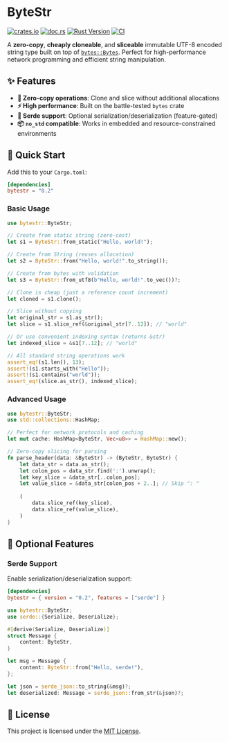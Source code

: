 # ByteStr

[![crates.io](https://img.shields.io/crates/v/bytestr.svg)](https://crates.io/crates/bytestr)
[![doc.rs](https://img.shields.io/badge/docs-latest-blue.svg?style=flat-square)](https://docs.rs/bytestr)
[![Rust Version](https://img.shields.io/badge/rust-1.85.0%2B-orange.svg)](https://www.rust-lang.org)
[![CI](https://github.com/lexoliu/bytestr/workflows/CI/badge.svg)](https://github.com/lexoliu/bytestr/actions)

A **zero-copy**, **cheaply cloneable**, and **sliceable** immutable UTF-8 encoded string type built on top of [`bytes::Bytes`](https://docs.rs/bytes). Perfect for high-performance network programming and efficient string manipulation.

## ✨ Features

- **🚀 Zero-copy operations**: Clone and slice without additional allocations
- **⚡ High performance**: Built on the battle-tested `bytes` crate
- **🔄 Serde support**: Optional serialization/deserialization (feature-gated)
- **📦 `no_std` compatible**: Works in embedded and resource-constrained environments

## 🚀 Quick Start

Add this to your `Cargo.toml`:

```toml
[dependencies]
bytestr = "0.2"
```

### Basic Usage

```rust
use bytestr::ByteStr;

// Create from static string (zero-cost)
let s1 = ByteStr::from_static("Hello, world!");

// Create from String (reuses allocation)
let s2 = ByteStr::from("Hello, world!".to_string());

// Create from bytes with validation
let s3 = ByteStr::from_utf8(b"Hello, world!".to_vec())?;

// Clone is cheap (just a reference count increment)
let cloned = s1.clone();

// Slice without copying
let original_str = s1.as_str();
let slice = s1.slice_ref(&original_str[7..12]); // "world"

// Or use convenient indexing syntax (returns &str)
let indexed_slice = &s1[7..12]; // "world"

// All standard string operations work
assert_eq!(s1.len(), 13);
assert!(s1.starts_with("Hello"));
assert!(s1.contains("world"));
assert_eq!(slice.as_str(), indexed_slice);
```

### Advanced Usage

```rust
use bytestr::ByteStr;
use std::collections::HashMap;

// Perfect for network protocols and caching
let mut cache: HashMap<ByteStr, Vec<u8>> = HashMap::new();

// Zero-copy slicing for parsing
fn parse_header(data: &ByteStr) -> (ByteStr, ByteStr) {
    let data_str = data.as_str();
    let colon_pos = data_str.find(':').unwrap();
    let key_slice = &data_str[..colon_pos];
    let value_slice = &data_str[colon_pos + 2..]; // Skip ": "
    
    (
        data.slice_ref(key_slice),
        data.slice_ref(value_slice),
    )
}
```

## 🔧 Optional Features

### Serde Support

Enable serialization/deserialization support:

```toml
[dependencies]
bytestr = { version = "0.2", features = ["serde"] }
```

```rust
use bytestr::ByteStr;
use serde::{Serialize, Deserialize};

#[derive(Serialize, Deserialize)]
struct Message {
    content: ByteStr,
}

let msg = Message {
    content: ByteStr::from("Hello, serde!"),
};

let json = serde_json::to_string(&msg)?;
let deserialized: Message = serde_json::from_str(&json)?;
```

## 📄 License

This project is licensed under the [MIT License](./LICENSE).